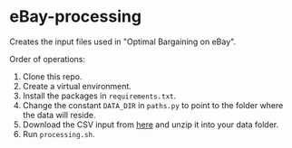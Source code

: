 # eBay-processing
Creates the input files used in "Optimal Bargaining on eBay".

Order of operations:
1. Clone this repo.
2. Create a virtual environment.
3. Install the packages in <code>requirements.txt</code>.
4. Change the constant <code>DATA_DIR</code> in <code>paths.py</code> to point to the folder where the data will reside.
5. Download the CSV input from [here](https://www.dropbox.com/s/w7m4edz1qsy02pr/processing.7z?dl=0) and unzip it into your data folder.
6. Run <code>processing.sh</code>.